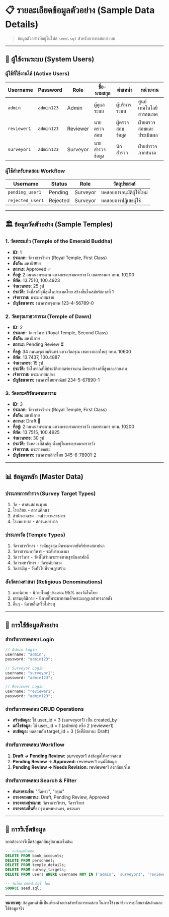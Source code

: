 # 📋 รายละเอียดข้อมูลตัวอย่าง (Sample Data Details)

> ข้อมูลตัวอย่างที่อยู่ในไฟล์ `seed.sql` สำหรับการทดสอบระบบ

---

## 👥 **ผู้ใช้งานระบบ (System Users)**

### **ผู้ใช้ที่ใช้งานได้ (Active Users)**

| Username    | Password   | Role     | ชื่อ-นามสกุล    | ตำแหน่ง          | หน่วยงาน                |
| ----------- | ---------- | -------- | --------------- | ---------------- | ----------------------- |
| `admin`     | `admin123` | Admin    | ผู้ดูแล ระบบ    | ผู้บริหารระบบ    | ศูนย์เทคโนโลยีสารสนเทศ  |
| `reviewer1` | `admin123` | Reviewer | นายตรวจ สอบ     | ผู้ตรวจสอบข้อมูล | ฝ่ายตรวจสอบและประเมินผล |
| `surveyor1` | `admin123` | Surveyor | นายสำรวจ ข้อมูล | นักสำรวจ         | ฝ่ายสำรวจภาคสนาม        |

### **ผู้ใช้สำหรับทดสอบ Workflow**

| Username         | Status   | Role     | วัตถุประสงค์              |
| ---------------- | -------- | -------- | ------------------------- |
| `pending_user1`  | Pending  | Surveyor | ทดสอบการอนุมัติผู้ใช้ใหม่ |
| `rejected_user1` | Rejected | Surveyor | ทดสอบการปฏิเสธผู้ใช้      |

---

## 🏛️ **ข้อมูลวัดตัวอย่าง (Sample Temples)**

### **1. วัดพระแก้ว (Temple of the Emerald Buddha)**

- **ID:** 1
- **ประเภท:** วัดราชวรวิหาร (Royal Temple, First Class)
- **สังกัด:** มหานิकาย
- **สถานะ:** Approved ✅
- **ที่อยู่:** 2 ถนนนาพระลาน แขวงพระบรมมหาราชวัง เขตพระนคร กทม. 10200
- **พิกัด:** 13.7510, 100.4923
- **จำนวนพระ:** 25 รูป
- **ประวัติ:** วัดที่สำคัญที่สุดในประเทศไทย สร้างขึ้นในสมัยรัชกาลที่ 1
- **เจ้าอาวาส:** พระมหาสมชาย
- **บัญชีธนาคาร:** ธนาคารกรุงเทพ 123-4-56789-0

### **2. วัดอรุณราชวราราม (Temple of Dawn)**

- **ID:** 2
- **ประเภท:** วัดวรวิหาร (Royal Temple, Second Class)
- **สังกัด:** มหานิกาย
- **สถานะ:** Pending Review ⏳
- **ที่อยู่:** 34 ถนนอรุณอมรินทร์ แขวงวัดอรุณ เขตบางกอกใหญ่ กทม. 10600
- **พิกัด:** 13.7437, 100.4887
- **จำนวนพระ:** 15 รูป
- **ประวัติ:** วัดโบราณที่มีประวัติศาสตร์ยาวนาน มีพระปรางค์ที่สูงและสวยงาม
- **เจ้าอาวาส:** พระมหาสมปอง
- **บัญชีธนาคาร:** ธนาคารไทยพาณิชย์ 234-5-67890-1

### **3. วัดพระศรีรัตนศาสดาราม**

- **ID:** 3
- **ประเภท:** วัดราชวรวิหาร (Royal Temple, First Class)
- **สังกัด:** มหานิกาย
- **สถานะ:** Draft 📝
- **ที่อยู่:** 2 ถนนนาพระลาน แขวงพระบรมมหาราชวัง เขตพระนคร กทม. 10200
- **พิกัด:** 13.7515, 100.4925
- **จำนวนพระ:** 30 รูป
- **ประวัติ:** วัดหลวงที่สำคัญ ตั้งอยู่ในพระบรมมหาราชวัง
- **เจ้าอาวาส:** พระราชคณะ
- **บัญชีธนาคาร:** ธนาคารกสิกรไทย 345-6-78901-2

---

## 📊 **ข้อมูลหลัก (Master Data)**

### **ประเภทการสำรวจ (Survey Target Types)**

1. วัด - ศาสนสถานพุทธ
2. โรงเรียน - สถานศึกษา
3. สำนักงานเขต - หน่วยงานราชการ
4. โรงพยาบาล - สถานพยาบาล

### **ประเภทวัด (Temple Types)**

1. วัดราชวรวิหาร - ระดับสูงสุด มีพระมหากษัตริย์ทรงสถาปนา
2. วัดราชวรมหาวิหาร - ระดับรองลงมา
3. วัดวรวิหาร - วัดที่ได้รับพระราชทานฐานันดรศักดิ์
4. วัดวรมหาวิหาร - วัดระดับกลาง
5. วัดสามัญ - วัดทั่วไปที่ราษฎรสร้าง

### **สังกัดทางศาสนา (Religious Denominations)**

1. มหานิกาย - นิกายใหญ่ ประมาณ 95% ของวัดในไทย
2. ธรรมยุตินิกาย - นิกายที่พระบาทสมเด็จพระมงกุฎเกล้าทรงก่อตั้ง
3. อื่นๆ - นิกายอื่นหรือไม่ระบุ

---

## 🎯 **การใช้ข้อมูลตัวอย่าง**

### **สำหรับการทดสอบ Login**

```javascript
// Admin Login
username: "admin";
password: "admin123";

// Surveyor Login
username: "surveyor1";
password: "admin123";

// Reviewer Login
username: "reviewer1";
password: "admin123";
```

### **สำหรับการทดสอบ CRUD Operations**

- **สร้างข้อมูล:** ใช้ user_id = 3 (surveyor1) เป็น created_by
- **แก้ไขข้อมูล:** ใช้ user_id = 1 (admin) หรือ 2 (reviewer1)
- **ลบข้อมูล:** ทดสอบกับ target_id = 3 (วัดที่มีสถานะ Draft)

### **สำหรับการทดสอบ Workflow**

1. **Draft → Pending Review:** surveyor1 ส่งข้อมูลให้ตรวจสอบ
2. **Pending Review → Approved:** reviewer1 อนุมัติข้อมูล
3. **Pending Review → Needs Revision:** reviewer1 ส่งกลับแก้ไข

### **สำหรับการทดสอบ Search & Filter**

- **ค้นหาตามชื่อ:** "วัดพระ", "อรุณ"
- **กรองตามสถานะ:** Draft, Pending Review, Approved
- **กรองตามประเภท:** วัดราชวรวิหาร, วัดวรวิหาร
- **กรองตามพื้นที่:** กรุงเทพมหานคร, พระนคร

---

## 🔄 **การรีเซ็ตข้อมูล**

หากต้องการรีเซ็ตข้อมูลกลับสู่สถานะเริ่มต้น:

```sql
-- ลบข้อมูลทั้งหมด
DELETE FROM bank_accounts;
DELETE FROM personnel;
DELETE FROM temple_details;
DELETE FROM survey_targets;
DELETE FROM users WHERE username NOT IN ('admin', 'surveyor1', 'reviewer1');

-- รันไฟล์ seed.sql ใหม่
SOURCE seed.sql;
```

---

**หมายเหตุ:** ข้อมูลเหล่านี้เป็นเพียงตัวอย่างสำหรับการทดสอบ ในการใช้งานจริงควรเปลี่ยนรหัสผ่านและใช้ข้อมูลจริง
